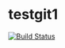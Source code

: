 # testgit1

[![Build Status](https://github.com/wCTcTU4P/testgit1.jl/actions/workflows/CI.yml/badge.svg?branch=master)](https://github.com/wCTcTU4P/testgit1.jl/actions/workflows/CI.yml?query=branch%3Amaster)
